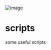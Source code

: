 ![image](https://github.com/gma1k/scripts/assets/138721734/a5ba1003-3f61-44c7-b63a-e8e7fe5be822)


# scripts
some useful scripts

